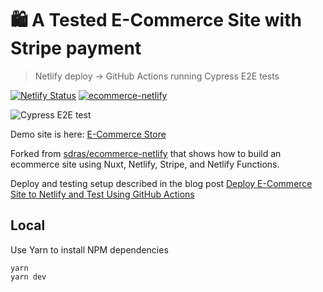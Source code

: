 # 🛍 A Tested E-Commerce Site with Stripe payment
> Netlify deploy -> GitHub Actions running Cypress E2E tests

[![Netlify Status](https://api.netlify.com/api/v1/badges/878725d8-fb6c-44bd-8842-18266ec5c18a/deploy-status)](https://app.netlify.com/sites/tested-ecommerce-store/deploys) [![ecommerce-netlify](https://img.shields.io/endpoint?url=https://dashboard.cypress.io/badge/simple/nz8crj/main&style=flat&logo=cypress)](https://dashboard.cypress.io/projects/nz8crj/runs)

![Cypress E2E test](./images/purchase-test.gif)

Demo site is here: [E-Commerce Store](https://tested-ecommerce-store.netlify.app/)

Forked from [sdras/ecommerce-netlify](https://github.com/sdras/ecommerce-netlify) that shows how to build an ecommerce site using Nuxt, Netlify, Stripe, and Netlify Functions.

Deploy and testing setup described in the blog post [Deploy E-Commerce Site to Netlify and Test Using GitHub Actions](https://glebbahmutov.com/blog/tested-ecommerce/)

## Local

Use Yarn to install NPM dependencies

```shell
yarn
yarn dev
```
